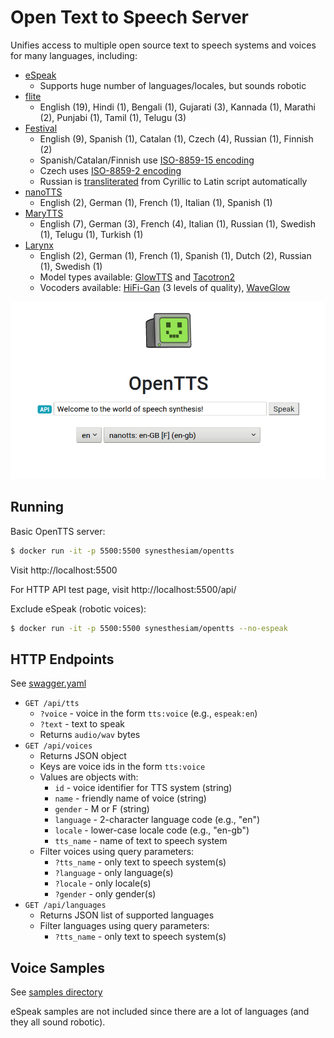 # Open Text to Speech Server

Unifies access to multiple open source text to speech systems and voices for many languages, including:

* [eSpeak](http://espeak.sourceforge.net)
    * Supports huge number of languages/locales, but sounds robotic
* [flite](http://www.festvox.org/flite)
    * English (19), Hindi (1), Bengali (1), Gujarati (3), Kannada (1), Marathi (2), Punjabi (1), Tamil (1), Telugu (3)
* [Festival](http://www.cstr.ed.ac.uk/projects/festival/)
    * English (9), Spanish (1), Catalan (1), Czech (4), Russian (1), Finnish (2)
    * Spanish/Catalan/Finnish use [ISO-8859-15 encoding](https://en.wikipedia.org/wiki/ISO/IEC_8859-15)
    * Czech uses [ISO-8859-2 encoding](https://en.wikipedia.org/wiki/ISO/IEC_8859-2)
    * Russian is [transliterated](https://pypi.org/project/transliterate/) from Cyrillic to Latin script automatically
* [nanoTTS](https://github.com/gmn/nanotts)
    * English (2), German (1), French (1), Italian (1), Spanish (1)
* [MaryTTS](http://mary.dfki.de)
    * English (7), German (3), French (4), Italian (1), Russian (1), Swedish (1), Telugu (1), Turkish (1)
* [Larynx](https://github.com/rhasspy/larynx-runtime)
    * English (2), German (1), French (1), Spanish (1), Dutch (2), Russian (1), Swedish (1)
    * Model types available: [GlowTTS](https://github.com/rhasspy/glow-tts-train) and [Tacotron2](https://github.com/rhasspy/tacotron2-train)
    * Vocoders available: [HiFi-Gan](https://github.com/rhasspy/hifi-gan-train) (3 levels of quality), [WaveGlow](https://github.com/rhasspy/waveglow)
    
![Web interface screenshot](img/screenshot.png "Screenshot")

## Running

Basic OpenTTS server:

```bash
$ docker run -it -p 5500:5500 synesthesiam/opentts
```

Visit http://localhost:5500

For HTTP API test page, visit http://localhost:5500/api/

Exclude eSpeak (robotic voices):

```bash
$ docker run -it -p 5500:5500 synesthesiam/opentts --no-espeak
```

## HTTP Endpoints

See [swagger.yaml](swagger.yaml)

* `GET /api/tts`
    * `?voice` - voice in the form `tts:voice` (e.g., `espeak:en`)
    * `?text` - text to speak
    * Returns `audio/wav` bytes
* `GET /api/voices`
    * Returns JSON object
    * Keys are voice ids in the form `tts:voice`
    * Values are objects with:
        * `id` - voice identifier for TTS system (string)
        * `name` - friendly name of voice (string)
        * `gender` - M or F (string)
        * `language` - 2-character language code (e.g., "en")
        * `locale` - lower-case locale code (e.g., "en-gb")
        * `tts_name` - name of text to speech system
    * Filter voices using query parameters:
        * `?tts_name` - only text to speech system(s)
        * `?language` - only language(s)
        * `?locale` - only locale(s)
        * `?gender` - only gender(s)
* `GET /api/languages`
    * Returns JSON list of supported languages
    * Filter languages using query parameters:
        * `?tts_name` - only text to speech system(s)
    
## Voice Samples

See [samples directory](samples/)

eSpeak samples are not included since there are a lot of languages (and they all sound robotic).

